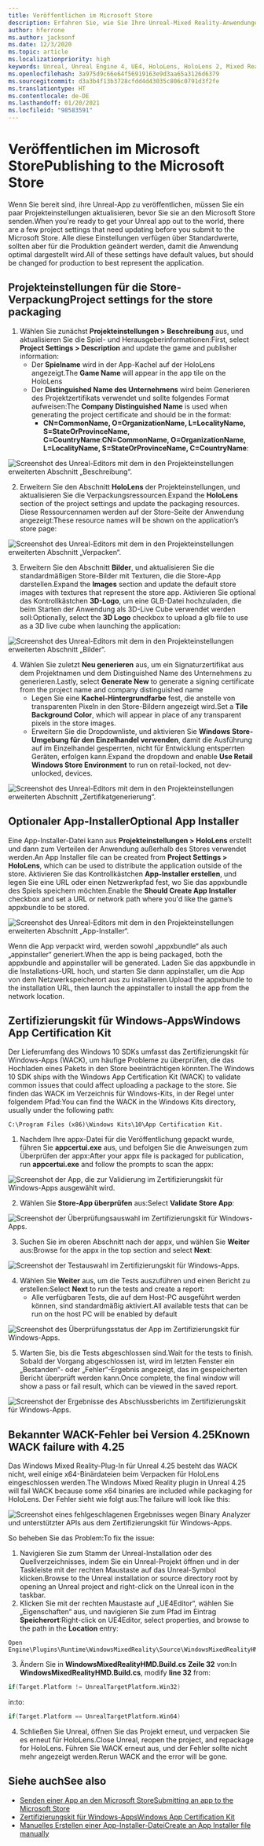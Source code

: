 ```yaml
---
title: Veröffentlichen im Microsoft Store
description: Erfahren Sie, wie Sie Ihre Unreal-Mixed Reality-Anwendungen für den Microsoft Store verpacken, zertifizieren und sie dort veröffentlichen können.
author: hferrone
ms.author: jacksonf
ms.date: 12/3/2020
ms.topic: article
ms.localizationpriority: high
keywords: Unreal, Unreal Engine 4, UE4, HoloLens, HoloLens 2, Mixed Reality, Entwicklung, Dokumentation, Leitfäden, Features, Mixed Reality-Headset, Windows Mixed Reality-Headset, Virtual Reality-Headset, Veröffentlichen, Verteilung, Microsoft Store
ms.openlocfilehash: 3a975d9c66e64f56919163e9d3aa65a3126d6379
ms.sourcegitcommit: d3a3b4f13b3728cfdd4d43035c806c0791d3f2fe
ms.translationtype: HT
ms.contentlocale: de-DE
ms.lasthandoff: 01/20/2021
ms.locfileid: "98583591"
---
```

# <a name="publishing-to-the-microsoft-store"></a><span data-ttu-id="2fa4f-104">Veröffentlichen im Microsoft Store</span><span class="sxs-lookup"><span data-stu-id="2fa4f-104">Publishing to the Microsoft Store</span></span>

<span data-ttu-id="2fa4f-105">Wenn Sie bereit sind, ihre Unreal-App zu veröffentlichen, müssen Sie ein paar Projekteinstellungen aktualisieren, bevor Sie sie an den Microsoft Store senden.</span><span class="sxs-lookup"><span data-stu-id="2fa4f-105">When you're ready to get your Unreal app out to the world, there are a few project settings that need updating before you submit to the Microsoft Store.</span></span> <span data-ttu-id="2fa4f-106">Alle diese Einstellungen verfügen über Standardwerte, sollten aber für die Produktion geändert werden, damit die Anwendung optimal dargestellt wird.</span><span class="sxs-lookup"><span data-stu-id="2fa4f-106">All of these settings have default values, but should be changed for production to best represent the application.</span></span>

## <a name="project-settings-for-the-store-packaging"></a><span data-ttu-id="2fa4f-107">Projekteinstellungen für die Store-Verpackung</span><span class="sxs-lookup"><span data-stu-id="2fa4f-107">Project settings for the store packaging</span></span>

1. <span data-ttu-id="2fa4f-108">Wählen Sie zunächst **Projekteinstellungen > Beschreibung** aus, und aktualisieren Sie die Spiel- und Herausgeberinformationen:</span><span class="sxs-lookup"><span data-stu-id="2fa4f-108">First, select **Project Settings > Description** and update the game and publisher information:</span></span> 
    * <span data-ttu-id="2fa4f-109">Der **Spielname** wird in der App-Kachel auf der HoloLens angezeigt.</span><span class="sxs-lookup"><span data-stu-id="2fa4f-109">The **Game Name** will appear in the app tile on the HoloLens</span></span>
    * <span data-ttu-id="2fa4f-110">Der **Distinguished Name des Unternehmens** wird beim Generieren des Projektzertifikats verwendet und sollte folgendes Format aufweisen:</span><span class="sxs-lookup"><span data-stu-id="2fa4f-110">The **Company Distinguished Name** is used when generating the project certificate and should be in the format:</span></span> 
        * <span data-ttu-id="2fa4f-111">**CN=CommonName, O=OrganizationName, L=LocalityName, S=StateOrProvinceName, C=CountryName**:</span><span class="sxs-lookup"><span data-stu-id="2fa4f-111">**CN=CommonName, O=OrganizationName, L=LocalityName, S=StateOrProvinceName, C=CountryName**:</span></span>

![Screenshot des Unreal-Editors mit dem in den Projekteinstellungen erweiterten Abschnitt „Beschreibung“.](images/unreal-publishing-img-01.png)

2. <span data-ttu-id="2fa4f-113">Erweitern Sie den Abschnitt **HoloLens** der Projekteinstellungen, und aktualisieren Sie die Verpackungsressourcen.</span><span class="sxs-lookup"><span data-stu-id="2fa4f-113">Expand the **HoloLens** section of the project settings and update the packaging resources.</span></span>  <span data-ttu-id="2fa4f-114">Diese Ressourcennamen werden auf der Store-Seite der Anwendung angezeigt:</span><span class="sxs-lookup"><span data-stu-id="2fa4f-114">These resource names will be shown on the application’s store page:</span></span>

![Screenshot des Unreal-Editors mit dem in den Projekteinstellungen erweiterten Abschnitt „Verpacken“.](images/unreal-publishing-img-02.png)

3. <span data-ttu-id="2fa4f-116">Erweitern Sie den Abschnitt **Bilder**, und aktualisieren Sie die standardmäßigen Store-Bilder mit Texturen, die die Store-App darstellen.</span><span class="sxs-lookup"><span data-stu-id="2fa4f-116">Expand the **Images** section and update the default store images with textures that represent the store app.</span></span>  <span data-ttu-id="2fa4f-117">Aktivieren Sie optional das Kontrollkästchen **3D-Logo**, um eine GLB-Datei hochzuladen, die beim Starten der Anwendung als 3D-Live Cube verwendet werden soll:</span><span class="sxs-lookup"><span data-stu-id="2fa4f-117">Optionally, select the **3D Logo** checkbox to upload a glb file to use as a 3D live cube when launching the application:</span></span>

![Screenshot des Unreal-Editors mit dem in den Projekteinstellungen erweiterten Abschnitt „Bilder“.](images/unreal-publishing-img-03.png)

4. <span data-ttu-id="2fa4f-119">Wählen Sie zuletzt **Neu generieren** aus, um ein Signaturzertifikat aus dem Projektnamen und dem Distinguished Name des Unternehmens zu generieren.</span><span class="sxs-lookup"><span data-stu-id="2fa4f-119">Lastly, select **Generate New** to generate a signing certificate from the project name and company distinguished name</span></span>  
    * <span data-ttu-id="2fa4f-120">Legen Sie eine **Kachel-Hintergrundfarbe** fest, die anstelle von transparenten Pixeln in den Store-Bildern angezeigt wird.</span><span class="sxs-lookup"><span data-stu-id="2fa4f-120">Set a **Tile Background Color**, which will appear in place of any transparent pixels in the store images.</span></span>
    * <span data-ttu-id="2fa4f-121">Erweitern Sie die Dropdownliste, und aktivieren Sie **Windows Store-Umgebung für den Einzelhandel verwenden**, damit die Ausführung auf im Einzelhandel gesperrten, nicht für Entwicklung entsperrten Geräten, erfolgen kann.</span><span class="sxs-lookup"><span data-stu-id="2fa4f-121">Expand the dropdown and enable **Use Retail Windows Store Environment** to run on retail-locked, not dev-unlocked, devices.</span></span>

![Screenshot des Unreal-Editors mit dem in den Projekteinstellungen erweiterten Abschnitt „Zertifikatgenerierung“.](images/unreal-publishing-img-04.png)

## <a name="optional-app-installer"></a><span data-ttu-id="2fa4f-123">Optionaler App-Installer</span><span class="sxs-lookup"><span data-stu-id="2fa4f-123">Optional App Installer</span></span>

<span data-ttu-id="2fa4f-124">Eine App-Installer-Datei kann aus **Projekteinstellungen > HoloLens** erstellt und dann zum Verteilen der Anwendung außerhalb des Stores verwendet werden.</span><span class="sxs-lookup"><span data-stu-id="2fa4f-124">An App Installer file can be created from **Project Settings > HoloLens**, which can be used to distribute the application outside of the store.</span></span>  <span data-ttu-id="2fa4f-125">Aktivieren Sie das Kontrollkästchen **App-Installer erstellen**, und legen Sie eine URL oder einen Netzwerkpfad fest, wo Sie das appxbundle des Spiels speichern möchten.</span><span class="sxs-lookup"><span data-stu-id="2fa4f-125">Enable the **Should Create App Installer** checkbox and set a URL or network path where you'd like the game’s appxbundle to be stored.</span></span>  

![Screenshot des Unreal-Editors mit dem in den Projekteinstellungen erweiterten Abschnitt „App-Installer“.](images/unreal-publishing-img-05.png)

<span data-ttu-id="2fa4f-127">Wenn die App verpackt wird, werden sowohl „appxbundle“ als auch „appinstaller“ generiert.</span><span class="sxs-lookup"><span data-stu-id="2fa4f-127">When the app is being packaged, both the appxbundle and appinstaller will be generated.</span></span>  <span data-ttu-id="2fa4f-128">Laden Sie das appxbundle in die Installations-URL hoch, und starten Sie dann appinstaller, um die App von dem Netzwerkspeicherort aus zu installieren.</span><span class="sxs-lookup"><span data-stu-id="2fa4f-128">Upload the appxbundle to the installation URL, then launch the appinstaller to install the app from the network location.</span></span>

## <a name="windows-app-certification-kit"></a><span data-ttu-id="2fa4f-129">Zertifizierungskit für Windows-Apps</span><span class="sxs-lookup"><span data-stu-id="2fa4f-129">Windows App Certification Kit</span></span>

<span data-ttu-id="2fa4f-130">Der Lieferumfang des Windows 10 SDKs umfasst das Zertifizierungskit für Windows-Apps (WACK), um häufige Probleme zu überprüfen, die das Hochladen eines Pakets in den Store beeinträchtigen könnten.</span><span class="sxs-lookup"><span data-stu-id="2fa4f-130">The Windows 10 SDK ships with the Windows App Certification Kit (WACK) to validate common issues that could affect uploading a package to the store.</span></span>  <span data-ttu-id="2fa4f-131">Sie finden das WACK im Verzeichnis für Windows-Kits, in der Regel unter folgendem Pfad:</span><span class="sxs-lookup"><span data-stu-id="2fa4f-131">You can find the WACK in the Windows Kits directory, usually under the following path:</span></span> 

```
C:\Program Files (x86)\Windows Kits\10\App Certification Kit.
```

1. <span data-ttu-id="2fa4f-132">Nachdem Ihre appx-Datei für die Veröffentlichung gepackt wurde, führen Sie **appcertui.exe** aus, und befolgen Sie die Anweisungen zum Überprüfen der appx:</span><span class="sxs-lookup"><span data-stu-id="2fa4f-132">After your appx file is packaged for publication, run **appcertui.exe** and follow the prompts to scan the appx:</span></span>

![Screenshot der App, die zur Validierung im Zertifizierungskit für Windows-Apps ausgewählt wird.](images/unreal-publishing-img-06.png)

2. <span data-ttu-id="2fa4f-134">Wählen Sie **Store-App überprüfen** aus:</span><span class="sxs-lookup"><span data-stu-id="2fa4f-134">Select **Validate Store App**:</span></span>

![Screenshot der Überprüfungsauswahl im Zertifizierungskit für Windows-Apps.](images/unreal-publishing-img-07.png)

3. <span data-ttu-id="2fa4f-136">Suchen Sie im oberen Abschnitt nach der appx, und wählen Sie **Weiter** aus:</span><span class="sxs-lookup"><span data-stu-id="2fa4f-136">Browse for the appx in the top section and select **Next**:</span></span>

![Screenshot der Testauswahl im Zertifizierungskit für Windows-Apps.](images/unreal-publishing-img-08.png)

4. <span data-ttu-id="2fa4f-138">Wählen Sie **Weiter** aus, um die Tests auszuführen und einen Bericht zu erstellen:</span><span class="sxs-lookup"><span data-stu-id="2fa4f-138">Select **Next** to run the tests and create a report:</span></span>
    * <span data-ttu-id="2fa4f-139">Alle verfügbaren Tests, die auf dem Host-PC ausgeführt werden können, sind standardmäßig aktiviert.</span><span class="sxs-lookup"><span data-stu-id="2fa4f-139">All available tests that can be run on the host PC will be enabled by default</span></span>

![Screenshot des Überprüfungsstatus der App im Zertifizierungskit für Windows-Apps.](images/unreal-publishing-img-09.png)

5. <span data-ttu-id="2fa4f-141">Warten Sie, bis die Tests abgeschlossen sind.</span><span class="sxs-lookup"><span data-stu-id="2fa4f-141">Wait for the tests to finish.</span></span> <span data-ttu-id="2fa4f-142">Sobald der Vorgang abgeschlossen ist, wird im letzten Fenster ein „Bestanden“- oder „Fehler“-Ergebnis angezeigt, das im gespeicherten Bericht überprüft werden kann.</span><span class="sxs-lookup"><span data-stu-id="2fa4f-142">Once complete, the final window will show a pass or fail result, which can be viewed in the saved report.</span></span>

![Screenshot der Ergebnisse des Abschlussberichts im Zertifizierungskit für Windows-Apps.](images/unreal-publishing-img-10.png)

## <a name="known-wack-failure-with-425"></a><span data-ttu-id="2fa4f-144">Bekannter WACK-Fehler bei Version 4.25</span><span class="sxs-lookup"><span data-stu-id="2fa4f-144">Known WACK failure with 4.25</span></span>

<span data-ttu-id="2fa4f-145">Das Windows Mixed Reality-Plug-In für Unreal 4.25 besteht das WACK nicht, weil einige x64-Binärdateien beim Verpacken für HoloLens eingeschlossen werden.</span><span class="sxs-lookup"><span data-stu-id="2fa4f-145">The Windows Mixed Reality plugin in Unreal 4.25 will fail WACK because some x64 binaries are included while packaging for HoloLens.</span></span> <span data-ttu-id="2fa4f-146">Der Fehler sieht wie folgt aus:</span><span class="sxs-lookup"><span data-stu-id="2fa4f-146">The failure will look like this:</span></span>

![Screenshot eines fehlgeschlagenen Ergebnisses wegen Binary Analyzer und unterstützter APIs aus dem Zertifizierungskit für Windows-Apps.](images/unreal-publishing-img-11.png)

<span data-ttu-id="2fa4f-148">So beheben Sie das Problem:</span><span class="sxs-lookup"><span data-stu-id="2fa4f-148">To fix the issue:</span></span>
1. <span data-ttu-id="2fa4f-149">Navigieren Sie zum Stamm der Unreal-Installation oder des Quellverzeichnisses, indem Sie ein Unreal-Projekt öffnen und in der Taskleiste mit der rechten Maustaste auf das Unreal-Symbol klicken.</span><span class="sxs-lookup"><span data-stu-id="2fa4f-149">Browse to the Unreal installation or source directory root by opening an Unreal project and right-click on the Unreal icon in the taskbar.</span></span>
2. <span data-ttu-id="2fa4f-150">Klicken Sie mit der rechten Maustaste auf „UE4Editor“, wählen Sie „Eigenschaften“ aus, und navigieren Sie zum Pfad im Eintrag **Speicherort**:</span><span class="sxs-lookup"><span data-stu-id="2fa4f-150">Right-click on UE4Editor, select properties, and browse to the path in the **Location** entry:</span></span>

```
Open Engine\Plugins\Runtime\WindowsMixedReality\Source\WindowsMixedRealityHMD\WindowsMixedRealityHMD.Build.cs.
```

3. <span data-ttu-id="2fa4f-151">Ändern Sie in **WindowsMixedRealityHMD.Build.cs** **Zeile 32** von:</span><span class="sxs-lookup"><span data-stu-id="2fa4f-151">In **WindowsMixedRealityHMD.Build.cs**, modify **line 32** from:</span></span>

```cpp
if(Target.Platform != UnrealTargetPlatform.Win32)
```

<span data-ttu-id="2fa4f-152">in:</span><span class="sxs-lookup"><span data-stu-id="2fa4f-152">to:</span></span>

```cpp
if(Target.Platform == UnrealTargetPlatform.Win64)

```

4. <span data-ttu-id="2fa4f-153">Schließen Sie Unreal, öffnen Sie das Projekt erneut, und verpacken Sie es erneut für HoloLens.</span><span class="sxs-lookup"><span data-stu-id="2fa4f-153">Close Unreal, reopen the project, and repackage for HoloLens.</span></span>  <span data-ttu-id="2fa4f-154">Führen Sie WACK erneut aus, und der Fehler sollte nicht mehr angezeigt werden.</span><span class="sxs-lookup"><span data-stu-id="2fa4f-154">Rerun WACK and the error will be gone.</span></span> 

## <a name="see-also"></a><span data-ttu-id="2fa4f-155">Siehe auch</span><span class="sxs-lookup"><span data-stu-id="2fa4f-155">See also</span></span>

* [<span data-ttu-id="2fa4f-156">Senden einer App an den Microsoft Store</span><span class="sxs-lookup"><span data-stu-id="2fa4f-156">Submitting an app to the Microsoft Store</span></span>](../../distribute/submitting-an-app-to-the-microsoft-store.md)
* [<span data-ttu-id="2fa4f-157">Zertifizierungskit für Windows-Apps</span><span class="sxs-lookup"><span data-stu-id="2fa4f-157">Windows App Certification Kit</span></span>](https://developer.microsoft.com/windows/downloads/app-certification-kit)
* [<span data-ttu-id="2fa4f-158">Manuelles Erstellen einer App-Installer-Datei</span><span class="sxs-lookup"><span data-stu-id="2fa4f-158">Create an App Installer file manually</span></span>](/windows/msix/app-installer/how-to-create-appinstaller-file)